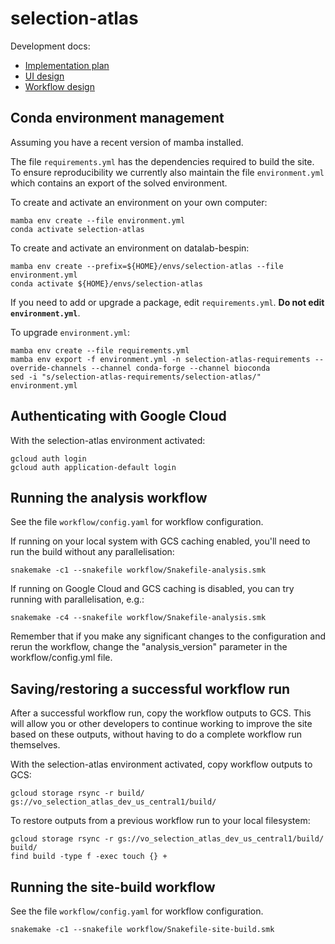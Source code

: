# selection-atlas

Development docs:

-   [Implementation plan](https://docs.google.com/document/d/1VvVZqIQWP8a2zH_CqTgKOp7_KotiJX8bcQ-RWfxiEj8/edit?usp=sharing)
-   [UI design](https://www.figma.com/file/k8lS8xUvYmPopMv1MpyYO0/Selection-atlas?node-id=3487%3A6008&t=bUqtIieBnHcFTzk3-1)
-   [Workflow design](https://miro.com/app/board/uXjVPlYc-lM=/?share_link_id=382195427430)

## Conda environment management

Assuming you have a recent version of mamba installed.

The file `requirements.yml` has the dependencies required to build the site. To ensure reproducibility we currently also maintain the file `environment.yml` which contains an export of the solved environment.

To create and activate an environment on your own computer:

```
mamba env create --file environment.yml
conda activate selection-atlas
```

To create and activate an environment on datalab-bespin:

```
mamba env create --prefix=${HOME}/envs/selection-atlas --file environment.yml
conda activate ${HOME}/envs/selection-atlas
```

If you need to add or upgrade a package, edit `requirements.yml`. **Do not edit `environment.yml`**.

To upgrade `environment.yml`:

```
mamba env create --file requirements.yml
mamba env export -f environment.yml -n selection-atlas-requirements --override-channels --channel conda-forge --channel bioconda
sed -i "s/selection-atlas-requirements/selection-atlas/" environment.yml
```

## Authenticating with Google Cloud

With the selection-atlas environment activated:

```
gcloud auth login
gcloud auth application-default login
```


## Running the analysis workflow

See the file `workflow/config.yaml` for workflow configuration.

If running on your local system with GCS caching enabled, you'll need to run the build without any parallelisation:

```
snakemake -c1 --snakefile workflow/Snakefile-analysis.smk
```

If running on Google Cloud and GCS caching is disabled, you can try running with parallelisation, e.g.:

```
snakemake -c4 --snakefile workflow/Snakefile-analysis.smk
```

Remember that if you make any significant changes to the configuration and rerun the workflow, change the "analysis_version" parameter in the workflow/config.yml file.

## Saving/restoring a successful workflow run

After a successful workflow run, copy the workflow outputs to GCS. This will allow you or other developers to continue working to improve the site based on these outputs, without having to do a complete workflow run themselves. 

With the selection-atlas environment activated, copy workflow outputs to GCS:

```
gcloud storage rsync -r build/ gs://vo_selection_atlas_dev_us_central1/build/
```

To restore outputs from a previous workflow run to your local filesystem:

```
gcloud storage rsync -r gs://vo_selection_atlas_dev_us_central1/build/ build/
find build -type f -exec touch {} +
```

## Running the site-build workflow

See the file `workflow/config.yaml` for workflow configuration.

```
snakemake -c1 --snakefile workflow/Snakefile-site-build.smk
```
